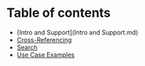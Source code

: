 # Table of contents

* [Intro and Support](Intro and Support.md)
* [Cross-Referencing](<Cross Referencing.md>)
* [Search](Search.md)
* [Use Case Examples](<Use Cases.md>)
